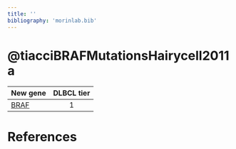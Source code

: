```yaml
---
title: ''
bibliography: 'morinlab.bib'
---
```


# @tiacciBRAFMutationsHairycell2011a
|New gene|DLBCL tier|
|:-|:-:|
|[BRAF](BRAF)|1 |

# References

